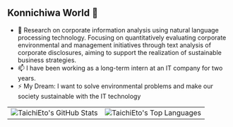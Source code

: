 ## Konnichiwa World 👋

<!--
**TaichiEto/TaichiEto** is a ✨ _special_ ✨ repository because its `README.md` (this file) appears on your GitHub profile.

Here are some ideas to get you started:

- 🔭 I’m currently working on ...
- 🌱 I’m currently learning ...
- 👯 I’m looking to collaborate on ...
- 🤔 I’m looking for help with ...
- 💬 Ask me about ...
- 📫 How to reach me: ...
- 😄 Pronouns: ...
- ⚡ Fun fact: ...
-->

- 🔭 Research on corporate information analysis using natural language processing technology. Focusing on quantitatively evaluating corporate environmental and management initiatives through text analysis of corporate disclosures, aiming to support the realization of sustainable business strategies.
- 📫 I have been working as a long-term intern at an IT company for two years.
- ⚡ My Dream: I want to solve environmental problems and make our society sustainable with the IT technology

<table>
  <tr>
    <td>
      <img src="https://github-readme-stats-git-master-taichietos-projects.vercel.app/api?username=TaichiEto&count_private=true&show_icons=true&theme=github_dark" alt="TaichiEto's GitHub Stats" />
    </td>
    <td>
      <img src="https://github-readme-stats-git-master-taichietos-projects.vercel.app/api/top-langs/?username=TaichiEto&layout=compact&theme=github_dark" alt="TaichiEto's Top Languages" />
    </td>
  </tr>
</table>

